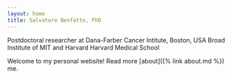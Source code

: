 ```yaml
---
layout: home
title: Salvatore Benfatto, PhD
---
```



Postdoctoral researcher at Dana-Farber Cancer Intitute, Boston, USA
Broad Institute of MIT and Harvard
Harvard Medical School


Welcome to my personal website! Read more [about]({% link about.md %}) me.

